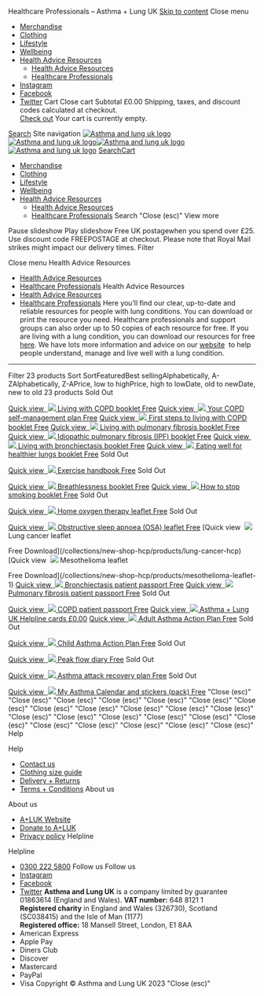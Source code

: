
Healthcare Professionals
– Asthma + Lung UK
[Skip to content](#MainContent)
Close menu
* [Merchandise](/collections/merchandise)
* [Clothing](/collections/new-shop-clothing)
* [Lifestyle](/collections/new-shop-lifestyle)
* [Wellbeing](/collections/health-wellbeing)
* [Health Advice Resources](/collections/health-advice-resources) 
	+ [Health Advice Resources](/collections/health-advice-resources)
	+ [Healthcare Professionals](/collections/new-shop-hcp)
* [Instagram](https://www.instagram.com/asthmaandlunguk/ "Asthma + Lung UK on Instagram")
* [Facebook](https://facebook.com/asthmalunguk "Asthma + Lung UK on Facebook")
* [Twitter](https://twitter.com/asthmalunguk "Asthma + Lung UK on Twitter")
Cart
Close cart
Subtotal
£0.00
 Shipping, taxes, and discount codes calculated at checkout.  
[Check out](/cart)
 Your cart is currently empty.
 
[Search](/search)
Site navigation
[![Asthma and lung uk logo](//cdn.shopify.com/s/files/1/0221/4446/files/ALUK_logo_600x598_8411cc76-579b-4754-8997-64a96989952e_140x.png?v=1645795184)
![Asthma and lung uk logo](//cdn.shopify.com/s/files/1/0221/4446/files/ALUK_logo_600x598_8411cc76-579b-4754-8997-64a96989952e_60x.png?v=1645795184)](/)[![Asthma and lung uk logo](//cdn.shopify.com/s/files/1/0221/4446/files/ALUK_logo_600x598_8411cc76-579b-4754-8997-64a96989952e_140x.png?v=1645795184)
![Asthma and lung uk logo](//cdn.shopify.com/s/files/1/0221/4446/files/ALUK_logo_600x598_8411cc76-579b-4754-8997-64a96989952e_60x.png?v=1645795184)](/)
[Search](/search)[Cart](/cart)
* [Merchandise](/collections/merchandise)
* [Clothing](/collections/new-shop-clothing)
* [Lifestyle](/collections/new-shop-lifestyle)
* [Wellbeing](/collections/health-wellbeing)
* [Health Advice Resources](/collections/health-advice-resources) 
	+ [Health Advice Resources](/collections/health-advice-resources)
	+ [Healthcare Professionals](/collections/new-shop-hcp)
Search
"Close (esc)"
 View more
 
Pause slideshow
Play slideshow
Free UK postagewhen you spend over £25. Use discount code FREEPOSTAGE at checkout. Please note that Royal Mail strikes might impact our delivery times.
 Filter
 
Close menu
 Health Advice Resources
* [Health Advice Resources](/collections/health-advice-resources)
* [Healthcare Professionals](/collections/new-shop-hcp)
 Health Advice Resources
* [Health Advice Resources](/collections/health-advice-resources)
* [Healthcare Professionals](/collections/new-shop-hcp)
Here you’ll find our clear, up-to-date and reliable resources for people with lung conditions. You can download or print the resource you need.
Healthcare professionals and support groups can also order up to 50 copies of each resource for free.
If you are living with a lung condition, you can download our resources for free [here](https://shop.asthmaandlung.org.uk/collections/health-advice-resources "Health Advice Resources Shop").
We have lots more information and advice on our [website](https://www.asthmaandlung.org.uk/get-support/ "health advice")  to help people understand, manage and live well with a lung condition.
---
 Filter
23 products
Sort
SortFeaturedBest sellingAlphabetically, A-ZAlphabetically, Z-APrice, low to highPrice, high to lowDate, old to newDate, new to old
23 products
 Sold Out
 
[Quick view
![]()
![](//cdn.shopify.com/s/files/1/0221/4446/products/COPD_A5_400x.jpg?v=1655911310)
Living with COPD booklet
 Free](/collections/new-shop-hcp/products/living-with-copd-hcp)
[Quick view
![]()
![](//cdn.shopify.com/s/files/1/0221/4446/products/COPD-self-management-Thumbnail_1_400x.jpg?v=1653923506)
Your COPD self-management plan
 Free](/collections/new-shop-hcp/products/copd-self-management-plan-hcp)
[Quick view
![]()
![](//cdn.shopify.com/s/files/1/0221/4446/products/First-steps-COPD_A5_400x.jpg?v=1655911353)
First steps to living with COPD booklet
 Free](/collections/new-shop-hcp/products/first-steps-to-living-with-copd)
[Quick view
![]()
![](//cdn.shopify.com/s/files/1/0221/4446/products/Pulmonary-fibrosis_A5_400x.jpg?v=1655911453)
Living with pulmonary fibrosis booklet
 Free](/collections/new-shop-hcp/products/ipf-and-other-interstitial-lung-diseases-hcp)
[Quick view
![]()
![](//cdn.shopify.com/s/files/1/0221/4446/products/IPF_f1a8a65d-b9bb-4bb7-a31a-48c1fd4f9daf_400x.png?v=1660315965)
Idiopathic pulmonary fibrosis (IPF) booklet
 Free](/collections/new-shop-hcp/products/idiopathic-pulmonary-fibrosis-ipf-hcp)
[Quick view
![]()
![](//cdn.shopify.com/s/files/1/0221/4446/products/Bronchiectasis_A5_400x.jpg?v=1655911574)
Living with bronchiectasis booklet
 Free](/collections/new-shop-hcp/products/bronchiectasis-booklet-1)
[Quick view
![]()
![](//cdn.shopify.com/s/files/1/0221/4446/products/Eating-well_400x.jpg?v=1655911666)
Eating well for healthier lungs booklet
 Free](/collections/new-shop-hcp/products/eating-well-for-healthier-lungs-1)
 Sold Out
 
[Quick view
![]()
![](//cdn.shopify.com/s/files/1/0221/4446/products/Exercise-handbook_A4_PRINT_400x.jpg?v=1655911959)
Exercise handbook
 Free](/collections/new-shop-hcp/products/exercise-handbook-hcp)
 Sold Out
 
[Quick view
![]()
![](//cdn.shopify.com/s/files/1/0221/4446/products/Breathlessness_A5_400x.jpg?v=1655912007)
Breathlessness booklet
 Free](/collections/new-shop-hcp/products/breathlessness-booklet-1)
[Quick view
![]()
![](//cdn.shopify.com/s/files/1/0221/4446/products/HowtoStopSmoking_f8a4eeda-62aa-4361-8aa8-791a76521d4a_400x.png?v=1660315829)
How to stop smoking booklet
 Free](/collections/new-shop-hcp/products/smoking-and-your-lungs-why-it-s-never-too-late-to-give-up-hcp)
 Sold Out
 
[Quick view
![]()
![](//cdn.shopify.com/s/files/1/0221/4446/products/HomeOxygenTherapy_90724fec-f81f-42c9-9f32-abd4c59cadaa_400x.png?v=1660315917)
Home oxygen therapy leaflet
 Free](/collections/new-shop-hcp/products/oxygen-booklet-1)
 Sold Out
 
[Quick view
![]()
![](//cdn.shopify.com/s/files/1/0221/4446/products/FL24_OSA_v5_0716_cover_400x.jpg?v=1632896779)
Obstructive sleep apnoea (OSA) leaflet
 Free](/collections/new-shop-hcp/products/obstructive-sleep-apnoea-hcp)
[Quick view
![]()
![](//cdn.shopify.com/s/files/1/0221/4446/products/Lung_cancer_de838317-0904-47fc-9688-9d93615eb14a_400x.PNG?v=1632896668)
Lung cancer leaflet
 
 Free Download](/collections/new-shop-hcp/products/lung-cancer-hcp)
[Quick view
![]()
![](//cdn.shopify.com/s/files/1/0221/4446/products/FL39_Mesothelioma_v1_0816_PRINT_cover_5c18a64b-8501-4179-81cc-f279bb48f54a_400x.jpg?v=1632896706)
Mesothelioma leaflet
 
 Free Download](/collections/new-shop-hcp/products/mesothelioma-leaflet-1)
[Quick view
![]()
![](//cdn.shopify.com/s/files/1/0221/4446/products/HealthAdvicethumb1copy_400x.jpg?v=1673947146)
Bronchiectasis patient passport
 Free](/collections/new-shop-hcp/products/bronchiectasis-patient-passport-1)
[Quick view
![]()
![](//cdn.shopify.com/s/files/1/0221/4446/products/HealthAdvicethumb2copy_400x.jpg?v=1673947599)
Pulmonary fibrosis patient passport
 Free](/collections/new-shop-hcp/products/pulmonary-fibrosis-patient-passport-1)
 Sold Out
 
[Quick view
![]()
![](//cdn.shopify.com/s/files/1/0221/4446/products/COPDPassport_823479c6-4b08-4052-b069-c4fa0183e699_400x.png?v=1660309941)
COPD patient passport
 Free](/collections/new-shop-hcp/products/copd-passport)
[Quick view
![]()
![](//cdn.shopify.com/s/files/1/0221/4446/products/helpline-cards-02_400x.png?v=1662565642)
Asthma + Lung UK Helpline cards
 £0.00](/collections/new-shop-hcp/products/helpline-cards)
[Quick view
![]()
![](//cdn.shopify.com/s/files/1/0221/4446/products/AdultAsthmaActionPlan_270dbc5a-234d-4423-b3ab-352a0831bf77_400x.jpg?v=1673519235)
Adult Asthma Action Plan
 Free](/collections/new-shop-hcp/products/adult-asthma-action-plan)
 Sold Out
 
[Quick view
![]()
![](//cdn.shopify.com/s/files/1/0221/4446/products/ChildAsthmaActionPlan_400x.jpg?v=1673519264)
Child Asthma Action Plan
 Free](/collections/new-shop-hcp/products/copy-of-adult-asthma-action-plan)
 Sold Out
 
[Quick view
![]()
![](//cdn.shopify.com/s/files/1/0221/4446/products/Peakflowdiary_400x.jpg?v=1673519284)
Peak flow diary
 Free](/collections/new-shop-hcp/products/peak-flow-diary)
 Sold Out
 
[Quick view
![]()
![](//cdn.shopify.com/s/files/1/0221/4446/products/Asthmaattackrecoveryplan_400x.jpg?v=1673519309)
Asthma attack recovery plan
 Free](/collections/new-shop-hcp/products/asthma-attack-recovery-plan)
 Sold Out
 
[Quick view
![]()
![](//cdn.shopify.com/s/files/1/0221/4446/products/Asthmacalendarandstickers_400x.png?v=1676028021)
My Asthma Calendar and stickers (pack)
 Free](/collections/new-shop-hcp/products/my-asthma-calendar-and-stickers-pack)
"Close (esc)"
"Close (esc)"
"Close (esc)"
"Close (esc)"
"Close (esc)"
"Close (esc)"
"Close (esc)"
"Close (esc)"
"Close (esc)"
"Close (esc)"
"Close (esc)"
"Close (esc)"
"Close (esc)"
"Close (esc)"
"Close (esc)"
"Close (esc)"
"Close (esc)"
"Close (esc)"
"Close (esc)"
"Close (esc)"
"Close (esc)"
"Close (esc)"
"Close (esc)"
 Help
 
 Help
* [Contact us](/pages/new-shop-contact-us)
* [Clothing size guide](/pages/new-shop-clothing-size-guide)
* [Delivery + Returns](/pages/new-shop-delivery-and-returns)
* [Terms + Conditions](/pages/new-shop-terms-and-conditions)
 About us
 
 About us
* [A+LUK Website](https://www.asthmaandlung.org.uk/)
* [Donate to A+LUK](https://action.asthmaandlung.org.uk/page/99141/donate/1?ea.tracking.id=DonateAsk_ShopFooter)
* [Privacy policy](https://www.asthmaandlung.org.uk/policies)
 Helpline
 
 Helpline
* [0300 222 5800](tel:03002225800)
Follow us
 Follow us
* [Instagram](https://www.instagram.com/asthmaandlunguk/ "Asthma + Lung UK on Instagram")
* [Facebook](https://facebook.com/asthmalunguk "Asthma + Lung UK on Facebook")
* [Twitter](https://twitter.com/asthmalunguk "Asthma + Lung UK on Twitter")
**Asthma and Lung UK** is a company limited by guarantee 01863614 (England and Wales). **VAT number:** 648 8121 1  
**Registered charity** in England and Wales (326730), Scotland (SC038415) and the Isle of Man (1177)  
**Registered office:** 18 Mansell Street, London, E1 8AA
* American Express
* Apple Pay
* Diners Club
* Discover
* Mastercard
* PayPal
* Visa
Copyright © Asthma and Lung UK 2023
"Close (esc)"

